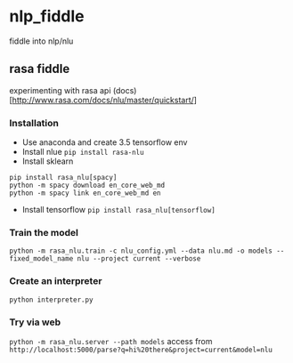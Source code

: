 # nlp_fiddle
fiddle into nlp/nlu

## rasa fiddle 
experimenting with rasa api (docs)[http://www.rasa.com/docs/nlu/master/quickstart/]

### Installation
- Use anaconda and create 3.5 tensorflow env
- Install nlue `pip install rasa-nlu`
- Install sklearn 
```
pip install rasa_nlu[spacy]
python -m spacy download en_core_web_md
python -m spacy link en_core_web_md en
```
- Install tensorflow `pip install rasa_nlu[tensorflow]`

### Train the model
`python -m rasa_nlu.train -c nlu_config.yml --data nlu.md -o models --fixed_model_name nlu --project current --verbose`

### Create an interpreter
`python interpreter.py`

### Try via web 
`python -m rasa_nlu.server --path models`
access from `http://localhost:5000/parse?q=hi%20there&project=current&model=nlu`
